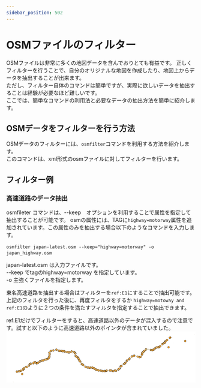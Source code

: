 ```yaml
---
sidebar_position: 502
---
```


# OSMファイルのフィルター

OSMファイルは非常に多くの地図データを含んでおりとても有益です。
正しくフィルターを行うことで、自分のオリジナルな地図を作成したり、地図上からデータを抽出することが出来ます。  
ただし、フィルター自体のコマンドは簡単ですが、実際に欲しいデータを抽出することは経験が必要なほど難しいです。  
ここでは、簡単なコマンドの利用法と必要なデータの抽出方法を簡単に紹介します。

## OSMデータをフィルターを行う方法

OSMデータのフィルターには、`osmfilter`コマンドを利用する方法を紹介します。  
このコマンドは、xml形式のosmファイルに対してフィルターを行います。

## フィルター例

### 高速道路のデータ抽出

osmfileter コマンドは、--keep　オプションを利用することで属性を指定して抽出することが可能です。
osmの属性には、TAGに`highway=motorway`属性を追加されています。この属性のみを抽出する場合以下のようなコマンドを入力します。

```
osmfilter japan-latest.osm --keep="highway=motorway" -o japan_highway.osm
```

japan-latest.osm は入力ファイルです。  
--keep でtagのhighway=motorway を指定しています。  
-o 主強くファイルを指定します。

東名高速道路を抽出する場合はフィルターを`ref:E1`にすることで抽出可能です。
上記のフィルタを行った後に、再度フィルタをするか `highway=motoway and ref:E1`のように２つの条件を満たすフィルタを指定することで抽出できます。

ref:E1だけでフィルターをすると、高速道路以外のデータが混入するので注意です。試すと以下のように高速道路以外のポインタが含まれていました。
![東名フィルターエラー](E1.png)


